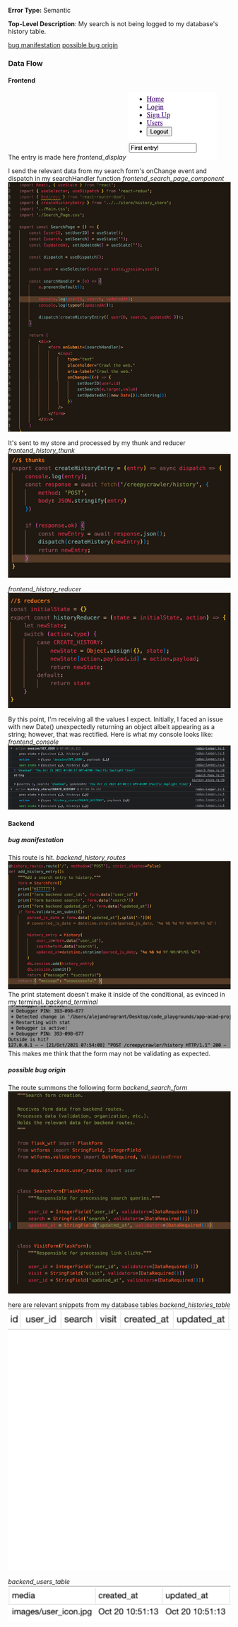 **Error Type:** Semantic

**Top-Level Description**: My search is not being logged to my database's history table.

[bug manifestation](#bug-manifestation)
[possible bug origin](#possible-bug-origin)

### Data Flow

#### Frontend
The entry is made here
*frontend_display*
![frontend_display](images/frontend_display.png)

I send the relevant data from my search form's onChange event and dispatch in my searchHandler function
*frontend_search_page_component*
![frontend_search_page_component](images/frontend_search_page_component.png)


It's sent to my store and processed by my thunk and reducer
*frontend_history_thunk*
![frontend_history_thunk](images/frontend_history_thunk.png)

*frontend_history_reducer*
![frontend_history_reducer](images/frontend_history_reducer.png)

By this point, I'm receiving all the values I expect. Initially, I faced an issue with new Date() unexpectedly returning an object albeit appearing as a string; however, that was rectified. Here is what my console looks like:
*frontend_console*
![frontend_console](images/frontend_console.png)

#### Backend

##### bug manifestation
This route is hit.
*backend_history_routes*
![backend_history_routes](images/backend_history_routes.png)
The print statement doesn't make it inside of the conditional, as evinced in my terminal.
*backend_terminal*
![backend_terminal](images/backend_terminal.png)
This makes me think that the form may not be validating as expected.

##### possible bug origin
The route summons the following form
*backend_search_form*
![backend_search_form](images/backend_search_form.png)

here are relevant snippets from my database tables
*backend_histories_table*
![backend_histories_table](images/backend_histories_table.png)

*backend_users_table*
![backend_users_table](images/backend_users_table.png)
